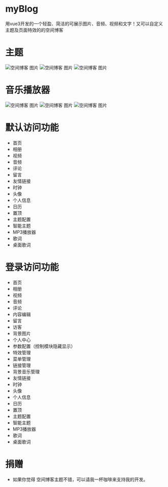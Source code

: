 # myBlog
用vue3开发的一个轻盈、简洁的可展示图片、音频、视频和文字！又可以自定义主题及页面特效的的空间博客

# 主题
![空间博客 图片](http://good1230.com/images/blog.webp "空间博客")
![空间博客 图片](http://good1230.com/images/blog2.webp "空间博客")
![空间博客 图片](http://good1230.com/images/blog3.webp "空间博客")

# 音乐播放器
![空间博客 图片](http://good1230.com/images/Player.webp "空间博客")
![空间博客 图片](http://good1230.com/images/Player2.webp "空间博客")
![空间博客 图片](http://good1230.com/images/Player3.webp "空间博客")

# 默认访问功能
* 首页
* 相册
* 视频
* 音频
* 评论
* 留言
* 友情链接
* 时钟
* 头像
* 个人信息
* 日历
* 置顶
* 主题配置
* 智能主题
* MP3播放器
* 歌词
* 桌面歌词


# 登录访问功能
* 首页
* 相册
* 视频
* 音频
* 评论
* 内容编辑
* 留言
* 访客
* 背景图片
* 个人中心
* 参数配置（控制模块隐藏显示）
* 特效管理
* 菜单管理
* 链接管理
* 背景音乐管理
* 友情链接
* 时钟
* 头像
* 个人信息
* 日历
* 置顶
* 主题配置
* 智能主题
* MP3播放器
* 歌词
* 桌面歌词


  

# 捐赠
* 如果你觉得 空间博客主题不错，可以请我一杯咖啡来支持我的开发。
  
